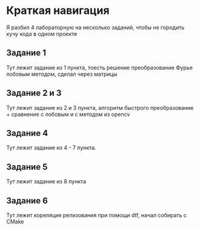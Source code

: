 # Краткая навигация
Я разбил 4 лабораторную на несколько заданий, чтобы не городить кучу кода в одном проекте
## Задание 1
Тут лежит задание из 1 пункта, тоесть решение преобразование Фурье лобовым методом, сделал через матрицы

## Задание 2 и 3
Тут лежит задание из 2 и 3 пункта, алгоритм быстрого преобразование + сравнение с лобовым и с методом из opencv

## Задание 4
Тут лежит задание из 4 - 7 пункта.

## Задание 5 
Тут лежит задание из 8 пункта

## Задание 6
Тут лежит кореляция релизования при помощи dtf, начал собирать с CMake
